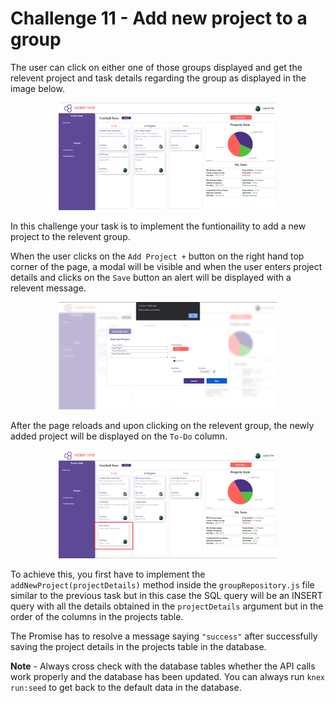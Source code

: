 # Challenge 11 - Add new project to a group

The user can click on either one of those groups displayed and get the relevent project and task details regarding the group as displayed in the image below.

<p align="center">
  <img src="./images/7a.png" width="350px">
</p>

In this challenge your task is to implement the funtionaility to add a new project to the relevent group.

When the user clicks on the `Add Project +` button on the right hand top corner of the page, a modal will be visible and when the user enters project details and clicks on the `Save` button an alert will be displayed with a relevent message.

<p align="center">
  <img src="./images/7b.png" width="350px">
</p>

After the page reloads and upon clicking on the relevent group, the newly added project will be displayed on the `To-Do` column.

<p align="center">
  <img src="./images/7c.png" width="350px">
</p>

To achieve this, you first have to implement the `addNewProject(projectDetails)` method inside the `groupRepository.js` file similar to the previous task but in this case the SQL query will be an INSERT query with all the details obtained in the `projectDetails` argument but in the order of the columns in the projects table.

The Promise has to resolve a message saying `"success"` after successfully saving the project details in the projects table in the database.

**Note** - Always cross check with the database tables whether the API calls work properly and the database has been updated. You can always run `knex run:seed` to get back to the default data in the database.